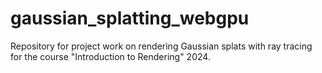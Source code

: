 # gaussian_splatting_webgpu
Repository for project work on rendering Gaussian splats with ray tracing for the course "Introduction to Rendering" 2024.

